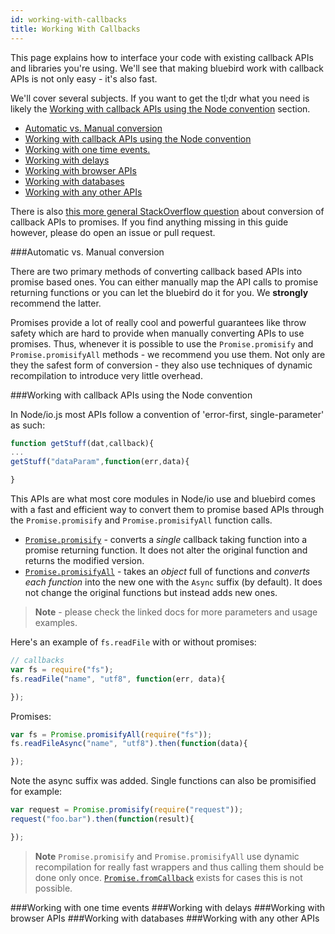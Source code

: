 ```yaml
---
id: working-with-callbacks
title: Working With Callbacks
---
```


This page explains how to interface your code with existing callback APIs and libraries you're using. We'll see that making bluebird work with callback APIs is not only easy - it's also fast.

We'll cover several subjects. If you want to get the tl;dr what you need is likely the [Working with callback APIs using the Node convention](#working-with-callback-apis-using-the-node-convention) section.

 * [Automatic vs. Manual conversion](#automatic-vs.-manual-conversion)
 * [Working with callback APIs using the Node convention](#working-with-callback-apis-using-the-node-convention)
 * [Working with one time events.](#working-with-one-time-events)
 * [Working with delays](#working-with-delays)
 * [Working with browser APIs](#working-with-browser-apis)
 * [Working with databases](#working-with-databases)
 * [Working with any other APIs](#working-with-any-other-apis)

There is also [this more general StackOverflow question](http://stackoverflow.com/questions/22519784/how-do-i-convert-an-existing-callback-api-to-promises) about conversion of callback APIs to promises. If you find anything missing in this guide however, please do open an issue or pull request.

###Automatic vs. Manual conversion

There are two primary methods of converting callback based APIs into promise based ones. You can either manually map the API calls to promise returning functions or you can let the bluebird do it for you. We **strongly** recommend the latter.

Promises provide a lot of really cool and powerful guarantees like throw safety which are hard to provide when manually converting APIs to use promises. Thus, whenever it is possible to use the `Promise.promisify` and `Promise.promisifyAll` methods - we recommend you use them. Not only are they the safest form of conversion - they also use techniques of dynamic recompilation to introduce very little overhead.

###Working with callback APIs using the Node convention

In Node/io.js most APIs follow a convention of 'error-first, single-parameter' as such:

```js
function getStuff(dat,callback){
...
getStuff("dataParam",function(err,data){

}
```

This APIs are what most core modules in Node/io use and bluebird comes with a fast and efficient way to convert them to promise based APIs through the `Promise.promisify` and `Promise.promisifyAll` function calls.

 - [`Promise.promisify`](/api-reference.html#promise.promisify) - converts a _single_ callback taking function into a promise returning function. It does not alter the original function and returns the modified version.
 - [`Promise.promisifyAll`](/api-reference.html#promise.promisifyall) - takes an _object_ full of functions and _converts each function_ into the new one with the `Async` suffix (by default). It does not change the original functions but instead adds new ones.

> **Note** - please check the linked docs for more parameters and usage examples.

Here's an example of `fs.readFile` with or without promises:

```js
// callbacks
var fs = require("fs");
fs.readFile("name", "utf8", function(err, data){

});
```

Promises:

```js
var fs = Promise.promisifyAll(require("fs"));
fs.readFileAsync("name", "utf8").then(function(data){

});
```

Note the async suffix was added. Single functions can also be promisified for example:

```js
var request = Promise.promisify(require("request"));
request("foo.bar").then(function(result){

});
```

> **Note** `Promise.promisify` and `Promise.promisifyAll` use dynamic recompilation for really fast wrappers and thus calling them should be done only once. [`Promise.fromCallback`](/api-reference.html#promise.fromcallback) exists for cases this is not possible.

###Working with one time events
###Working with delays
###Working with browser APIs
###Working with databases
###Working with any other APIs
